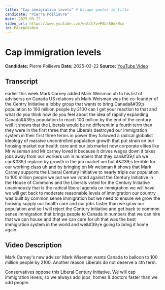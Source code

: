 ```yaml
---
title: "Cap immigration levels" # Escape quotes in title
candidate: "Pierre Poilievre"
date: 2025-03-22
video_url: https://www.youtube.com/watch?v=PAbrAGdxNco
id: PAbrAGdxNco
---
```


# Cap immigration levels

**Candidate:** Pierre Poilievre
**Date:** 2025-03-22
**Source:** [YouTube Video](https://www.youtube.com/watch?v=PAbrAGdxNco)

## Transcript

earlier this week Mark Carney added Mark Weisman uh to his list of adviserss on Canada US relations uh Mark Weisman was the co-founder of the Centry Initiative a lobby group that wants to bring Canada&amp;#39;s population to 100 million people by 2100 can I get your reaction to that and what do you think how do you feel about the idea of rapidly expanding Canada&amp;#39;s population to reach 100 million by the end of the century well it shows that the Liberals would be no different in a fourth term than they were in the first three that the Liberals destroyed our immigration system in their first three terms in power they followed a radical globalist ideology of massive uncontrolled population growth that put strain on our housing market our health care and our job market now corporate elites like Mr wiseman and Mr carney loved it because it drives wages down it takes jobs away from our workers um in numbers that they can&amp;#39;t uh we can&amp;#39;t replace by growth in the job market um but it&amp;#39;s terrible for our working class uh and by bringing on Mr weisman it shows that Mark Carney supports the Liberal Century Initiative to nearly triple our population to 100 million people we put we we voted against the Century Initiative in the House of Commons and the Liberals voted for the Century Initiative unanimously that is the radical liberal agenda on immigration we will have we will get back to moderate reasonable levels of immigration our country was built by common sense immigration but we need to ensure we grow the housing supply our health care and our jobs faster than we grow our population and so I will reject the Century initiative and get back to common sense immigration that brings people to Canada in numbers that we can hire that we can house and that we can care for uh that was the best immigration system in the world and we&amp;#39;re going to bring it home again

## Video Description

Mark Carney's new advisor Mark Wiseman wants Canada to balloon to 100 million people by 2100. Another reason Liberals do not deserve a 4th term.

Conservatives oppose this Liberal Century Initiative. We will cap immigration levels, so we always add jobs, homes & doctors faster than we add people.